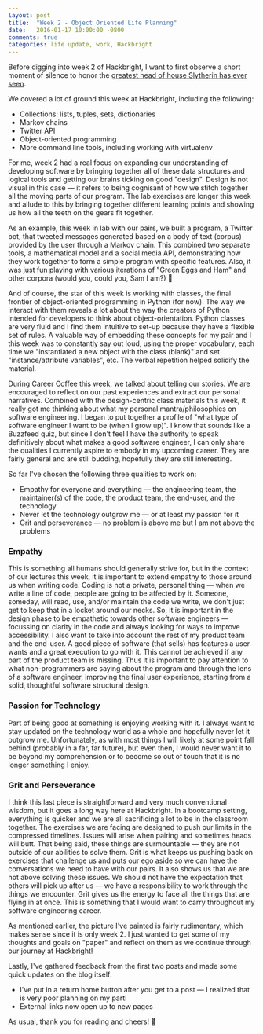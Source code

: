 ```yaml
---
layout: post
title:  "Week 2 - Object Oriented Life Planning"
date:   2016-01-17 10:00:00 -0800
comments: true
categories: life update, work, Hackbright
---
```

Before digging into week 2 of Hackbright, I want to first observe a short moment of silence to honor the <a href="http://www.cnn.com/2016/01/14/entertainment/obit-alan-rickman/" target="_blank">greatest head of house Slytherin has ever seen</a>.

We covered a lot of ground this week at Hackbright, including the following:
- Collections: lists, tuples, sets, dictionaries
- Markov chains
- Twitter API
- Object-oriented programming
- More command line tools, including working with virtualenv

For me, week 2 had a real focus on expanding our understanding of developing software by bringing together all of these data structures and logical tools and getting our brains ticking on good "design". Design is not visual in this case — it refers to being cognisant of how we stitch together all the moving parts of our program. The lab exercises are longer this week and allude to this by bringing together different learning points and showing us how all the teeth on the gears fit together.

As an example, this week in lab with our pairs, we built a program, a Twitter bot, that tweeted messages generated based on a body of text (corpus) provided by the user through a Markov chain. This combined two separate tools, a mathematical model and a social media API, demonstrating how they work together to form a simple program with specific features. Also, it was just fun playing with various iterations of "Green Eggs and Ham" and other corpora (would you, could you, Sam I am?) &#127859;

And of course, the star of this week is working with classes, the final frontier of object-oriented programming in Python (for now). The way we interact with them reveals a lot about the way the creators of Python intended for developers to think about object-orientation. Python classes are very fluid and I find them intuitive to set-up because they have a flexible set of rules. A valuable way of embedding these concepts for my pair and I this week was to constantly say out loud, using the proper vocabulary, each time we "instantiated a new object with the class (blank)" and set "instance/attribute variables", etc. The verbal repetition helped solidify the material.

<!--The engineer I aspire to be-->
During Career Coffee this week, we talked about telling our stories. We are encouraged to reflect on our past experiences and extract our personal narratives. Combined with the design-centric class materials this week, it really got me thinking about what my personal mantra/philosophies on software engineering. I began to put together a profile of "what type of software engineer I want to be (when I grow up)". I know that sounds like a Buzzfeed quiz, but since I don't feel I have the authority to speak definitively about what makes a good software engineer, I can only share the qualities I currently aspire to embody in my upcoming career. They are fairly general and are still budding, hopefully they are still interesting.

So far I've chosen the following three qualities to work on:
- Empathy for everyone and everything — the engineering team, the maintainer(s) of the code, the product team, the end-user, and the technology
- Never let the technology outgrow me — or at least my passion for it
- Grit and perseverance — no problem is above me but I am not above the problems

<h3>Empathy</h3>
This is something all humans should generally strive for, but in the context of our lectures this week, it is important to extend empathy to those around us when writing code. Coding is not a private, personal thing — when we write a line of code, people are going to be affected by it. Someone, someday, will read, use, and/or maintain the code we write, we don't just get to keep that in a locket around our necks. So, it is important in the design phase to be empathetic towards other software engineers — focussing on clarity in the code and always looking for ways to improve accessibility. I also want to take into account the rest of my product team and the end-user. A good piece of software (that sells) has features a user wants and a great execution to go with it. This cannot be achieved if any part of the product team is missing. Thus it is important to pay attention to what non-programmers are saying about the program and through the lens of a software engineer, improving the final user experience, starting from a solid, thoughtful software structural design.

<h3>Passion for Technology</h3>
Part of being good at something is enjoying working with it. I always want to stay updated on the technology world as a whole and hopefully never let it outgrow me. Unfortunately, as with most things I will likely at some point fall behind (probably in a far, far future), but even then, I would never want it to be beyond my comprehension or to become so out of touch that it is no longer something I enjoy.

<h3>Grit and Perseverance</h3>
I think this last piece is straightforward and very much conventional wisdom, but it goes a long way here at Hackbright. In a bootcamp setting, everything is quicker and we are all sacrificing a lot to be in the classroom together. The exercises we are facing are designed to push our limits in the compressed timelines. Issues will arise when pairing and sometimes heads will butt. That being said, these things are surmountable — they are not outside of our abilities to solve them. Grit is what keeps us pushing back on exercises that challenge us and puts our ego aside so we can have the conversations we need to have with our pairs. It also shows us that we are not above solving these issues. We should not have the expectation that others will pick up after us — we have a responsibility to work through the things we encounter. Grit gives us the energy to face all the things that are flying in at once. This is something that I would want to carry throughout my software engineering career.

As mentioned earlier, the picture I've painted is fairly rudimentary, which makes sense since it is only week 2. I just wanted to get some of my thoughts and goals on "paper" and reflect on them as we continue through our journey at Hackbright!

Lastly, I've gathered feedback from the first two posts and made some quick updates on the blog itself:
- I've put in a return home button after you get to a post — I realized that is very poor planning on my part!
- External links now open up to new pages

As usual, thank you for reading and cheers! &#129412;